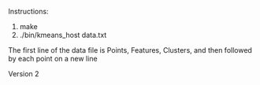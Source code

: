 Instructions:

1. make
2. ./bin/kmeans_host data.txt



The first line of the data file is Points, Features, Clusters, and then followed by each point on a new line

Version 2
